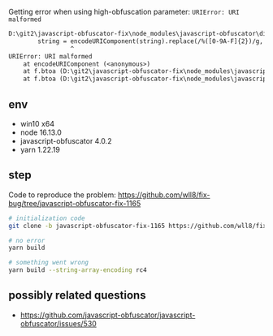 Getting error when using high-obfuscation parameter: `URIError: URI malformed`

```txt
D:\git2\javascript-obfuscator-fix\node_modules\javascript-obfuscator\dist\webpack:\javascript-obfuscator\src\utils\CryptUtils.ts:31
        string = encodeURIComponent(string).replace(/%([0-9A-F]{2})/g, (match, p1) => {
                 ^
URIError: URI malformed
    at encodeURIComponent (<anonymous>)
    at f.btoa (D:\git2\javascript-obfuscator-fix\node_modules\javascript-obfuscator\dist\webpack:\javascript-obfuscator\src\utils\CryptUtils.ts:31:18)
    at f.btoa (D:\git2\javascript-obfuscator-fix\node_modules\javascript-obfuscator\dist\webpack:\javascript-obfuscator\src\utils\CryptUtilsStringArray.ts:28:30)
```

## env

- win10 x64
- node 16.13.0
- javascript-obfuscator 4.0.2
- yarn 1.22.19

## step

Code to reproduce the problem: https://github.com/wll8/fix-bug/tree/javascript-obfuscator-fix-1165

```sh
# initialization code
git clone -b javascript-obfuscator-fix-1165 https://github.com/wll8/fix-bug && cd fix-bug && yarn

# no error
yarn build

# something went wrong
yarn build --string-array-encoding rc4
```

## possibly related questions

- https://github.com/javascript-obfuscator/javascript-obfuscator/issues/530
